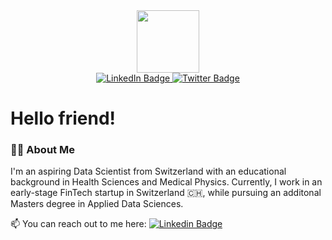<div id="header" align="center">
  <img src="https://media.giphy.com/media/xAqHUL21pMHe0/giphy.gif" width="100"/>
</div>

<div id="badges" align="center">
  <a href="https://www.linkedin.com/in/dzingariello">
    <img src="https://img.shields.io/badge/LinkedIn-blue?logo=linkedin&logoColor=white&style=for-the-badge" alt="LinkedIn Badge" />
  </a>
  <a href="https://twitter.com/dzingariello">
    <img src="https://img.shields.io/badge/Twitter-blue?style=for-the-badge&logo=twitter&logoColor=white" alt="Twitter Badge"/>
  </a>
</div>

<div id="counter" align="center">
  <img src="https://komarev.com/ghpvc/?username=dzingariello&style=flat-square&color=red" alt=""/>
</div>

# Hello friend!

### 👨‍💻 About Me
I'm an aspiring Data Scientist from Switzerland with an educational background in Health Sciences and Medical Physics.
Currently, I work in an early-stage FinTech startup in Switzerland 🇨🇭, while pursuing an additonal Masters degree in Applied Data Sciences.

:mailbox: You can reach out to me here: [![Linkedin Badge](https://img.shields.io/badge/-dzingariello-blue?style=flat&logo=Linkedin&logoColor=white)](https://www.linkedin.com/in/dzingariello)

<!--
### :fire: My Stats :
[![GitHub Streak](http://github-readme-streak-stats.herokuapp.com?user=dzingariello&theme=dark&background=000000)](https://git.io/streak-stats)

[![Top Langs](https://github-readme-stats.vercel.app/api/top-langs/?username=dzingariello&layout=compact&theme=vision-friendly-dark)](https://github.com/anuraghazra/github-readme-stats)


-->
